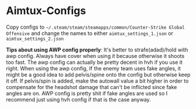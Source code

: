 # Aimtux-Configs
Copy configs to `~/.steam/steam/steamapps/common/Counter-Strike Global Offensive` and change the names to either `aimtux_settings_1.json` or `aimtux_settings_2.json`

**Tips about using AWP config properly**: It's better to strafe(adad)/hold with awp config. Always have cover when using it because otherwise it shoots too fast. The awp config can actually be pretty decent in hvh if you use it right. When using the awp config, If the enemy team uses fake angles, it might be a good idea to add pelvis/spine onto the config but otherwise keep it off. If pelvis/spin is added, make the autowall value a bit higher in order to compensate for the headshot damage that can't be inflicted since fake angles are on. AWP config is pretty shit if fake angles are used so I recommend just using hvh config if that is the case anyway.
